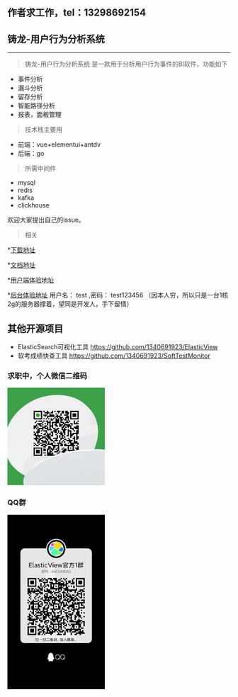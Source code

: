   
## 作者求工作，tel：13298692154
  
 ## 铸龙-用户行为分析系统
-----------
> 铸龙-用户行为分析系统 是一款用于分析用户行为事件的BI软件，功能如下
 * 事件分析
 * 漏斗分析
 * 留存分析
 * 智能路径分析
 * 报表，面板管理

> 技术栈主要用
 * 前端：vue+elementui+antdv
 * 后端：go
 
> 所需中间件
 * mysql
 * redis
 * kafka
 * clickhouse

欢迎大家提出自己的issue。


> 相关

 *[下载地址]( https://gitee.com/cynthia520/xwl_bi/releases/v1.0.0 ) 
 
 *[文档地址]( https://www.yuque.com/jianghurenchenggolang/oehqme/hen7qy ) 

 *[用户端体验地址]( http://www.ycvod.net ) 
 
 *[后台体验地址]( http://110.42.167.155:8090/#/dashboard ) 用户名： test ,密码： test123456 （因本人穷，所以只是一台1核2g的服务器撑着，望同是开发人，手下留情）

## 其他开源项目
* ElasticSearch可视化工具     https://github.com/1340691923/ElasticView
* 软考成绩快查工具        https://github.com/1340691923/SoftTestMonitor

### 求职中，个人微信二维码

<!-- ![image](https://gitee.com/cynthia520/elastic-view/raw/main/static/show_img/weixin.jpg)   -->
<img src="https://raw.githubusercontent.com/1340691923/ElasticView/main/resources/show_img/weixin.jpg" style="width: 220px"> 


### QQ群

<img src="https://raw.githubusercontent.com/1340691923/ElasticView/main/resources/show_img/qq_group.jpg" style="width: 220px">
 

